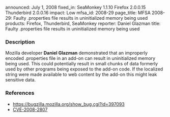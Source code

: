 announced: July 1, 2008
fixed_in: SeaMonkey 1.1.10
          Firefox 2.0.0.15
          Thunderbird 2.0.0.16
impact: Low
mfsa_id: 2008-29
page_title: MFSA 2008-29: Faulty .properties file results in uninitialized memory being used
products: Firefox, Thunderbird, SeaMonkey
reporter: Daniel Glazman
title: Faulty .properties file results in uninitialized memory being used

<h3>Description</h3>

<p>Mozilla developer <strong>Daniel Glazman</strong> demonstrated that
an improperly encoded .properties file in an add-on can result in
uninitialized memory being used.  This could potentially result in
small chunks of data formerly used by other programs being exposed
to the add-on code. If the localized string were made available to
web content by the add-on this might leak sensitive data.</p>

<h3>References</h3>

<ul>
  <li><a href="https://bugzilla.mozilla.org/show_bug.cgi?id=397093">https://bugzilla.mozilla.org/show_bug.cgi?id=397093</a></li>
  <li><a class="ex-ref" href="http://cve.mitre.org/cgi-bin/cvename.cgi?name=CVE-2008-2807">CVE-2008-2807</a></li>

</ul>




